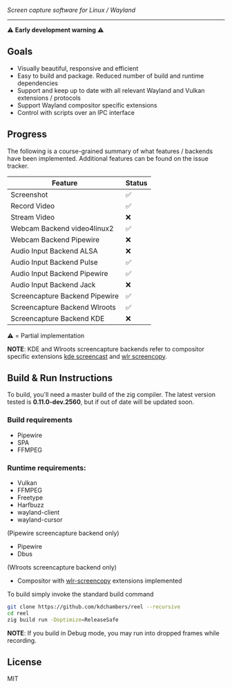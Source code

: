 *Screen capture software for Linux / Wayland*
___

⚠️ **Early development warning** ⚠️

## Goals

- Visually beautiful, responsive and efficient
- Easy to build and package. Reduced number of build and runtime dependencies
- Support and keep up to date with all relevant Wayland and Vulkan extensions / protocols
- Support Wayland compositor specific extensions
- Control with scripts over an IPC interface

## Progress

The following is a course-grained summary of what features / backends have been implemented. Additional features can be found on the issue tracker.

| Feature | Status |
| ---- | ----- |
| Screenshot | ✅ |
| Record Video | ✅ |
| Stream Video | ❌ |
| Webcam Backend video4linux2 | ✅ |
| Webcam Backend Pipewire | ❌ |
| Audio Input Backend ALSA | ❌ |
| Audio Input Backend Pulse | ✅ |
| Audio Input Backend Pipewire | ✅ |
| Audio Input Backend Jack | ❌ |
| Screencapture Backend Pipewire | ✅ |
| Screencapture Backend Wlroots | ✅ |
| Screencapture Backend KDE | ❌ |

⚠️ = Partial implementation

**NOTE**: KDE and Wlroots screencapture backends refer to compositor specific extensions [kde screencast](https://wayland.app/protocols/kde-zkde-screencast-unstable-v1) and [wlr screencopy](https://wayland.app/protocols/wlr-screencopy-unstable-v1).

## Build & Run Instructions

To build, you'll need a master build of the zig compiler. The latest version tested is **0.11.0-dev.2560**, but if out of date will be updated soon.

### Build requirements

- Pipewire
- SPA
- FFMPEG

### Runtime requirements:

- Vulkan
- FFMPEG
- Freetype
- Harfbuzz
- wayland-client
- wayland-cursor

(Pipewire screencapture backend only)

- Pipewire
- Dbus

(Wlroots screencapture backend only)

- Compositor with [wlr-screencopy](https://wayland.app/protocols/wlr-screencopy-unstable-v1) extensions implemented

To build simply invoke the standard build command

```sh
git clone https://github.com/kdchambers/reel --recursive
cd reel
zig build run -Doptimize=ReleaseSafe
```

**NOTE**: If you build in Debug mode, you may run into dropped frames while recording.

## License

MIT